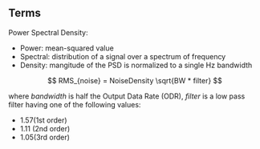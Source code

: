 ## Terms

Power Spectral Density:

- Power: mean-squared value
- Spectral: distribution of a signal over a spectrum of frequency
- Density: mangitude of the PSD is normalized to a single Hz bandwidth

$$
RMS_{noise} = NoiseDensity \sqrt{BW * filter}
$$

where $bandwidth$ is half the Output Data Rate (ODR), $filter$ is a low pass filter having one of the following values:

- 1.57(1st order)
- 1.11 (2nd order)
- 1.05(3rd order)
